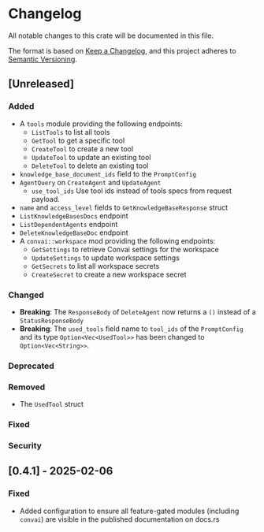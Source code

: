 # Changelog
All notable changes to this crate will be documented in this file.

The format is based on [Keep a Changelog](https://keepachangelog.com/en/1.0.0/),
and this project adheres to [Semantic Versioning](https://semver.org/spec/v2.0.0.html).

## [Unreleased]

### Added
- A `tools` module providing the following endpoints:
  - `ListTools` to list all tools
  - `GetTool` to get a specific tool
  - `CreateTool` to create a new tool
  - `UpdateTool` to update an existing tool
  - `DeleteTool` to delete an existing tool
- `knowledge_base_document_ids` field to the `PromptConfig`
- `AgentQuery` on `CreateAgent` and `UpdateAgent`
  - `use_tool_ids` Use tool ids instead of tools specs from request payload.   
- `name` and `access_level` fields to `GetKnowledgeBaseResponse` struct
- `ListKnowledgeBasesDocs` endpoint
- `ListDependentAgents` endpoint
- `DeleteKnowledgeBaseDoc` endpoint
- A `convai::workspace` mod providing the following endpoints:
  - `GetSettings` to retrieve Convai settings for the workspace
  - `UpdateSettings` to update workspace settings
  - `GetSecrets` to list all workspace secrets
  - `CreateSecret` to create a new workspace secret
### Changed
- **Breaking**: The `ResponseBody` of `DeleteAgent` now returns a `()` instead of a `StatusResponseBody`
- **Breaking**: The `used_tools` field name to `tool_ids` of the `PromptConfig` and its type `Option<Vec<UsedTool>>` 
  has been changed to `Option<Vec<String>>`. 
### Deprecated
### Removed
- The `UsedTool` struct
### Fixed
### Security

## [0.4.1] - 2025-02-06
### Fixed
- Added configuration to ensure all feature-gated modules (including `convai`) are visible in the published documentation on docs.rs